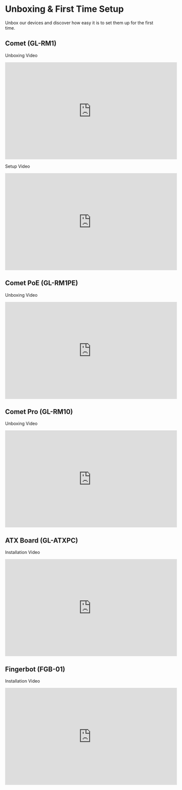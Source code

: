 # Unboxing & First Time Setup

Unbox our devices and discover how easy it is to set them up for the first time.

## Comet (GL-RM1)

Unboxing Video

<iframe width="560" height="315" src="https://www.youtube.com/embed/lkDcSSlNn20" title="YouTube video player" frameborder="0" allow="accelerometer; autoplay; clipboard-write; encrypted-media; gyroscope; picture-in-picture" allowfullscreen></iframe>

Setup Video

<iframe width="560" height="315" src="https://www.youtube.com/embed/JDgflRaIHw0" title="YouTube video player" frameborder="0" allow="accelerometer; autoplay; clipboard-write; encrypted-media; gyroscope; picture-in-picture" allowfullscreen></iframe>

## Comet PoE (GL-RM1PE)

Unboxing Video

<iframe width="560" height="315" src="https://www.youtube.com/embed/shYkDIQjX0M" title="YouTube video player" frameborder="0" allow="accelerometer; autoplay; clipboard-write; encrypted-media; gyroscope; picture-in-picture" allowfullscreen></iframe>

## Comet Pro (GL-RM10)

Unboxing Video

<iframe width="560" height="315" src="https://www.youtube.com/embed/qKFeu31_LNU" title="YouTube video player" frameborder="0" allow="accelerometer; autoplay; clipboard-write; encrypted-media; gyroscope; picture-in-picture" allowfullscreen></iframe>

## ATX Board (GL-ATXPC)

Installation Video

<iframe width="560" height="315" src="https://www.youtube.com/embed/3VEjZgzgI44" title="YouTube video player" frameborder="0" allow="accelerometer; autoplay; clipboard-write; encrypted-media; gyroscope; picture-in-picture" allowfullscreen></iframe>

## Fingerbot (FGB-01)

Installation Video

<iframe width="560" height="315" src="https://www.youtube.com/embed/_ExhJHhEcwg" title="YouTube video player" frameborder="0" allow="accelerometer; autoplay; clipboard-write; encrypted-media; gyroscope; picture-in-picture" allowfullscreen></iframe>